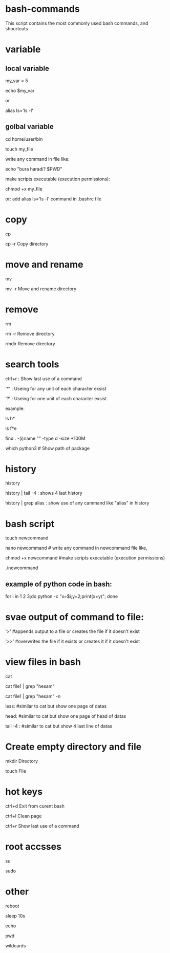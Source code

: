 # bash-commands
This script contains the most commonly used bash commands, and shourtcuts

# variable 

local variable
--------------
my_var = 5

echo $my_var

or

alias ls='ls -l'


golbal variable
---------------
cd home/user/bin

touch my_file

write any command in file like: 

echo "bura haradi? $PWD"

make scripts executable (execution permissions):

chmod +x my_file  

or:
add alias ls='ls -l' command in .bashrc file


# copy  

cp

cp -r  Copy directory


# move and rename 

mv

mv -r  Move and rename directory


# remove 

rm

rm -r  Remove directory

rmdir  Remove directory



# search tools 

ctrl+r : Show last use of a command

'*' : Useing for any unit of each character exsist

'?' : Useing for one unit of each character exsist

example:

ls h*

ls f*e

find . -(i)name ""  -type d -size +100M 

which python3 # Show path of package





# history 

history

history | tail -4 : shows 4 last history

history | grep alias : show use of any cammand like "alias" in history



 # bash script

touch newcommand

nano newcommand # write any command in newcommand file like,

chmod +x newcommand #make scripts executable (execution permissions) 

./newcommand 


example of python code in bash:
-------------------------------
for i in 1 2 3;do python -c "x=$i;y=2;print(x+y)"; done

 

# svae output of command to file:

'>'   #appends output to a file or creates the file if it doesn't exist

'>>'  #overwrites the file if it exists or creates it if it doesn't exist


# view files in bash 

cat

cat file1 | grep "hesam" 

cat file1 | grep "hesam" -n

less: #similar to cat but show one page of datas

head: #similar to cat but show one page of head of datas

tail -4 :  #similar to cat but show 4 last line of datas



# Create empty directory and file 

mkdir   Directory

touch   File



# hot keys 

ctrl+d Exit from curent bash

ctrl+l Clean page

ctrl+r Show last use of a command



# root accsses 

su

sudo 



# other 

reboot

sleep 10s

echo

pwd

wildcards

